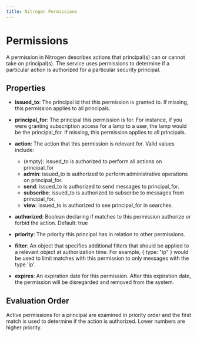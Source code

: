 ```yaml
---
title: Nitrogen Permissions
---
```


# Permissions

A permission in Nitrogen describes actions that principal(s) can or cannot take on principal(s). The service uses permissions to determine if a particular action is authorized for a particular security principal.
 
## Properties 

* <b>issued\_to</b>: The principal id that this permission is granted to. If missing, this permission applies to all principals.

* <b>principal\_for</b>: The principal this permission is for. For instance, if you were granting subscription access for a lamp to a user, the lamp would be the principal_for. If missing, this permission applies to all principals.

* <b>action</b>: The action that this permission is relevant for. Valid values include:

    * (empty): issued\_to is authorized to perform all actions on principal_for
    * <b>admin</b>: issued\_to is authorized to perform administrative operations on principal_for.
    * <b>send</b>: issued\_to is authorized to send messages to principal_for.
    * <b>subscribe</b>: issued\_to is authorized to subscribe to messages from principal_for.
    * <b>view</b>: issued\_to is authorized to see principal_for in searches.

* <b>authorized</b>: Boolean declaring if matches to this permission authorize or forbid the action. Default: true

* <b>priority</b>: The priority this principal has in relation to other permissions.

* <b>filter</b>: An object that specifies additional filters that should be applied to a relevant object at authorization time.  For example, { type: "ip" } would be used to limit matches with this permission to only messages with the type 'ip'.

* <b>expires</b>: An expiration date for this permission. After this expiration date, the permission will be disregarded and removed from the system.

## Evaluation Order

Active permissions for a principal are examined in priority order and the first match is used to determine if the action is authorized. Lower numbers are higher priority.